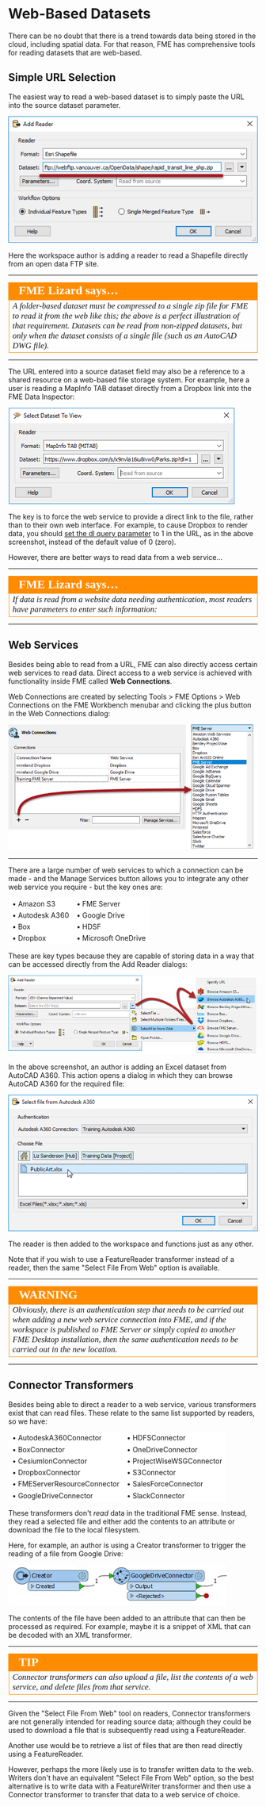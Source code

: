 # Web-Based Datasets #

There can be no doubt that there is a trend towards data being stored in the cloud, including spatial data. For that reason, FME has comprehensive tools for reading datasets that are web-based.
 

## Simple URL Selection ##

The easiest way to read a web-based dataset is to simply paste the URL into the source dataset parameter.

![](./Images/Img3.005.SourceDataAsAURL.png) 

Here the workspace author is adding a reader to read a Shapefile directly from an open data FTP site.

---

<!--Person X Says Section-->
<table style="border-spacing: 0px">
<tr>
<td style="vertical-align:middle;background-color:darkorange;border: 2px solid darkorange">
<i class="fa fa-quote-left fa-lg fa-pull-left fa-fw" style="color:white;padding-right: 12px;vertical-align:text-top"></i>
<span style="color:white;font-size:x-large;font-weight: bold;font-family:serif">FME Lizard says…</span>
</td>
</tr>

<tr>
<td style="border: 1px solid darkorange">
<span style="font-family:serif; font-style:italic; font-size:larger">
A folder-based dataset must be compressed to a single zip file for FME to read it from the web like this; the above is a perfect illustration of that requirement. Datasets can be read from non-zipped datasets, but only when the dataset consists of a single file (such as an AutoCAD DWG file).
</span>
</td>
</tr>
</table>

---

The URL entered into a source dataset field may also be a reference to a shared resource on a web-based file storage system. For example, here a user is reading a MapInfo TAB dataset directly from a Dropbox link into the FME Data Inspector:

![](./Images/Img3.006.SourceDataAsDropboxURL.png)

The key is to force the web service to provide a direct link to the file, rather than to their own web interface. For example, to cause Dropbox to render data, you should [set the dl query parameter](https://www.dropbox.com/en/help/201) to 1 in the URL, as in the above screenshot, instead of the default value of 0 (zero).

However, there are better ways to read data from a web service...

---

<!--Person X Says Section-->
<table style="border-spacing: 0px">
<tr>
<td style="vertical-align:middle;background-color:darkorange;border: 2px solid darkorange">
<i class="fa fa-quote-left fa-lg fa-pull-left fa-fw" style="color:white;padding-right: 12px;vertical-align:text-top"></i>
<span style="color:white;font-size:x-large;font-weight: bold;font-family:serif">FME Lizard says…</span>
</td>
</tr>

<tr>
<td style="border: 1px solid darkorange">
<span style="font-family:serif; font-style:italic; font-size:larger">
If data is read from a website data needing authentication, most readers have parameters to enter such information:
</span>
</td>
</tr>
</table>

---

## Web Services ##

Besides being able to read from a URL, FME can also directly access certain web services to read data. Direct access to a web service is achieved with functionality inside FME called **Web Connections**.

Web Connections are created by selecting Tools &gt; FME Options &gt; Web Connections on the FME Workbench menubar and clicking the plus button in the Web Connections dialog:

![](./Images/Img3.008.WebConnectionCreation.png) 

---

There are a large number of web services to which a connection can be made - and the Manage Services button allows you to integrate any other web service you require - but the key ones are:
<!-- Condensing white space for this list by putting it into a table-->
<table>
<tr>
    <td style="border: 1px solid white; background-color:white">&bull; Amazon S3</td>
    <td style="border: 1px solid white; background-color:white">&bull; FME Server</td>
</tr>
<tr>
    <td style="border: 1px solid white; background-color:white">&bull; Autodesk A360</td>
    <td style="border: 1px solid white; background-color:white">&bull; Google Drive</td>
</tr>
<tr>
    <td style="border: 1px solid white; background-color:white">&bull; Box</td>
    <td style="border: 1px solid white; background-color:white">&bull; HDSF</td>
</tr>
<tr>
    <td style="border: 1px solid white; background-color:white">&bull; Dropbox</td>
    <td style="border: 1px solid white; background-color:white">&bull; Microsoft OneDrive</td>
</tr>
</table>

These are key types because they are capable of storing data in a way that can be accessed directly from the Add Reader dialogs:

![](./Images/Img3.009.WebConnectionUse.png) 

In the above screenshot, an author is adding an Excel dataset from AutoCAD A360. This action opens a dialog in which they can browse AutoCAD A360 for the required file:

![](./Images/Img3.010.WebConnectionA360Excel.png)

The reader is then added to the workspace and functions just as any other.

Note that if you wish to use a FeatureReader transformer instead of a reader, then the same "Select File From Web" option is available.

---

<!--Warning Section--> 

<table style="border-spacing: 0px">
<tr>
<td style="vertical-align:middle;background-color:darkorange;border: 2px solid darkorange">
<i class="fa fa-exclamation-triangle fa-lg fa-pull-left fa-fw" style="color:white;padding-right: 12px;vertical-align:text-top"></i>
<span style="color:white;font-size:x-large;font-weight: bold;font-family:serif">WARNING</span>
</td>
</tr>

<tr>
<td style="border: 1px solid darkorange">
<span style="font-family:serif; font-style:italic; font-size:larger">
Obviously, there is an authentication step that needs to be carried out when adding a new web service connection into FME, and if the workspace is published to FME Server or simply copied to another FME Desktop installation, then the same authentication needs to be carried out in the new location.
</span>
</td>
</tr>
</table>

---

## Connector Transformers ##

Besides being able to direct a reader to a web service, various transformers exist that can read files. These relate to the same list supported by readers, so we have:
<!-- Condensing white space for this list by putting it into a table-->
<table>
<tr>
    <td style="border: 1px solid white; background-color:white">&bull; AutodeskA360Connector</td>
    <td style="border: 1px solid white; background-color:white">&bull; HDFSConnector</td>
</tr>
<tr>
    <td style="border: 1px solid white; background-color:white">&bull; BoxConnector</td>
    <td style="border: 1px solid white; background-color:white">&bull; OneDriveConnector</td>
</tr>
<tr>
    <td style="border: 1px solid white; background-color:white">&bull; CesiumIonConnector</td>
    <td style="border: 1px solid white; background-color:white">&bull; ProjectWiseWSGConnector</td>
</tr>
<tr>
    <td style="border: 1px solid white; background-color:white">&bull; DropboxConnector</td>
    <td style="border: 1px solid white; background-color:white">&bull; S3Connector</td>
</tr>
<tr>
    <td style="border: 1px solid white; background-color:white">&bull; FMEServerResourceConnector</td>
    <td style="border: 1px solid white; background-color:white">&bull; SalesForceConnector</td>
</tr>
<tr>
    <td style="border: 1px solid white; background-color:white">&bull; GoogleDriveConnector</td>
    <td style="border: 1px solid white; background-color:white">&bull; SlackConnector</td>
</tr>
</table>

These transformers don't *read* data in the traditional FME sense. Instead, they read a selected file and either add the contents to an attribute or download the file to the local filesystem.

Here, for example, an author is using a Creator transformer to trigger the reading of a file from Google Drive:

![](./Images/Img3.011.GoogleDriveConnector.png) 

The contents of the file have been added to an attribute that can then be processed as required. For example, maybe it is a snippet of XML that can be decoded with an XML transformer.

---

<!--Tip Section--> 

<table style="border-spacing: 0px">
<tr>
<td style="vertical-align:middle;background-color:darkorange;border: 2px solid darkorange">
<i class="fa fa-info-circle fa-lg fa-pull-left fa-fw" style="color:white;padding-right: 12px;vertical-align:text-top"></i>
<span style="color:white;font-size:x-large;font-weight: bold;font-family:serif">TIP</span>
</td>
</tr>

<tr>
<td style="border: 1px solid darkorange">
<span style="font-family:serif; font-style:italic; font-size:larger">
Connector transformers can also upload a file, list the contents of a web service, and delete files from that service.
</span>
</td>
</tr>
</table>

---

Given the "Select File From Web" tool on readers, Connector transformers are not generally intended for reading source data; although they could be used to download a file that is subsequently read using a FeatureReader.

Another use would be to retrieve a list of files that are then read directly using a FeatureReader.

However, perhaps the more likely use is to transfer written data to the web. Writers don't have an equivalent "Select File From Web" option, so the best alternative is to write data with a FeatureWriter transformer and then use a Connector transformer to transfer that data to a web service of choice. 

